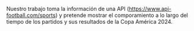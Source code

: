 Nuestro trabajo toma la información de una API (https://www.api-football.com/sports) y pretende mostrar el comporamiento a lo largo del tiempo de los partidos y sus resultados de la Copa América 2024.
